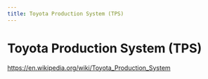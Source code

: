 ```yaml
---
title: Toyota Production System (TPS)
---
```


# Toyota Production System (TPS)
https://en.wikipedia.org/wiki/Toyota_Production_System